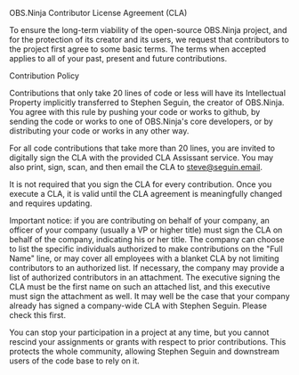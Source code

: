 OBS.Ninja Contributor License Agreement (CLA)

To ensure the long-term viability of the open-source OBS.Ninja project, and for the protection of its creator and its users, we request that contributors to the project first agree to some basic terms. The terms when accepted applies to all of your past, present and future contributions.

Contribution Policy

Contributions that only take 20 lines of code or less will have its Intellectual Property implicitly transferred to Stephen Seguin, the creator of OBS.Ninja. You agree with this rule by pushing your code or works to github, by sending the code or works to one of OBS.Ninja's core developers, or by distributing your code or works in any other way.

For all code contributions that take more than 20 lines, you are invited to digitally sign the CLA with the provided CLA Assissant service. You may also print, sign, scan, and then email the CLA to steve@seguin.email.

It is not required that you sign the CLA for every contribution. Once you execute a CLA, it is valid until the CLA agreement is meaningfully changed and requires updating.

Important notice: if you are contributing on behalf of your company, an officer of your company (usually a VP or higher title) must sign the CLA on behalf of the company, indicating his or her title. The company can choose to list the specific individuals authorized to make contributions on the "Full Name" line, or may cover all employees with a blanket CLA by not limiting contributors to an authorized list. If necessary, the company may provide a list of authorized contributors in an attachment. The executive signing the CLA must be the first name on such an attached list, and this executive must sign the attachment as well. It may well be the case that your company already has signed a company-wide CLA with Stephen Seguin. Please check this first.

You can stop your participation in a project at any time, but you cannot rescind your assignments or grants with respect to prior contributions. This protects the whole community, allowing Stephen Seguin and downstream users of the code base to rely on it.

